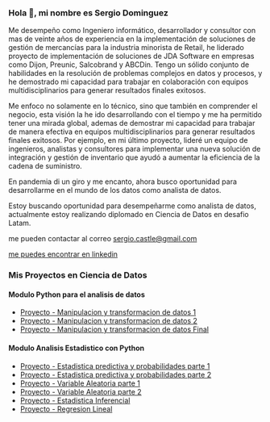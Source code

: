 ### Hola 👋, mi nombre es Sergio Dominguez 

Me desempeño como Ingeniero informático, desarrollador y consultor con mas de veinte años de experiencia en la implementación de soluciones de gestión de mercancías para la industria minorista de Retail, he liderado proyecto de implementación de soluciones de JDA Software en empresas como Dijon, Preunic, Salcobrand y ABCDin. Tengo un sólido conjunto de habilidades en la resolución de problemas complejos en datos y procesos, y he demostrado mi capacidad para trabajar en colaboración con equipos multidisciplinarios para generar resultados finales exitosos. 

Me enfoco no solamente en lo técnico, sino que también en comprender el negocio, esta visión la he ido desarrollando con el tiempo y me ha permitido tener una mirada global, ademas de demostrar mi capacidad para trabajar de manera efectiva en equipos multidisciplinarios para generar resultados finales exitosos. Por ejemplo, en mi último proyecto, lideré un equipo de ingenieros, analistas y consultores para implementar una nueva solución de integración y gestión de inventario que ayudó a aumentar la eficiencia de la cadena de suministro.

En pandemia di un giro y me encanto, ahora busco oportunidad para desarrollarme en el mundo de los datos como analista de datos.

Estoy buscando oportunidad para desempeñarme como analista de datos, actualmente estoy realizando diplomado en Ciencia de Datos en desafio Latam.

me pueden contactar al correo sergio.castle@gmail.com

[me puedes encontrar en linkedin](https://www.linkedin.com/in/sergio-dom%C3%ADnguez-castillo-sdcing) 

### Mis Proyectos en Ciencia de Datos

#### Modulo Python para el analisis de datos
- [Proyecto - Manipulacion y transformacion de datos 1](https://github.com/sergio-dominguez-castillo/Manipulacion_y_transformacion_de_datos_1.git)
- [Proyecto - Manipulacion y transformacion de datos 2](https://github.com/sergio-dominguez-castillo/Manipulacion_y_transformacion_de_datos_2.git)
- [Proyecto - Manipulacion y transformacion de datos Final](https://github.com/sergio-dominguez-castillo/Manipulacion_y_tranformacion_Final.git)


#### Modulo Analisis Estadistico con Python
- [Proyecto - Estadistica predictiva y probabilidades parte 1](https://github.com/sergio-dominguez-castillo/Estadistica_Descriptiva_y_Probabilidades_1.git)
- [Proyecto - Estadistica predictiva y probabilidades parte 2](https://github.com/sergio-dominguez-castillo/Estadistica_predictiva_y_probabilidades_2.git)
- [Proyecto - Variable Aleatoria parte 1](https://github.com/sergio-dominguez-castillo/Variable_Aleatoria_1.git)
- [Proyecto - Variable Aleatoria parte 2](https://github.com/sergio-dominguez-castillo/Variable_aleatoria_2.git)
- [Proyecto - Estadistica Inferencial](https://github.com/sergio-dominguez-castillo/Estadistica_inferencial.git)
- [Proyecto - Regresion Lineal](https://github.com/sergio-dominguez-castillo/Regresion_Lineal.git)
  




